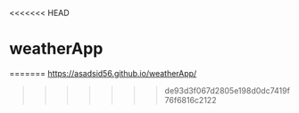<<<<<<< HEAD
# weatherApp
=======
https://asadsid56.github.io/weatherApp/
>>>>>>> de93d3f067d2805e198d0dc7419f76f6816c2122

